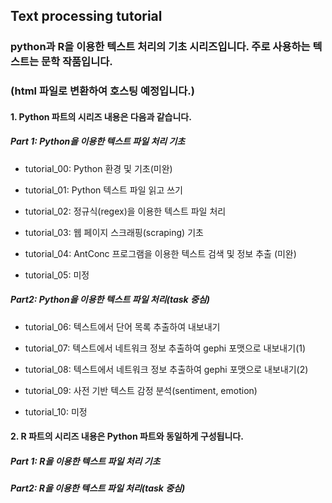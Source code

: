 ## Text processing tutorial

### python과 R을 이용한 텍스트 처리의 기초 시리즈입니다. 주로 사용하는 텍스트는 문학 작품입니다.
### (html 파일로 변환하여 호스팅 예정입니다.)

#### 1. Python 파트의 시리즈 내용은 다음과 같습니다.
##### Part 1: Python을 이용한 텍스트 파일 처리 기초<br>
- tutorial_00: Python 환경 및 기초(미완)

- tutorial_01: Python 텍스트 파일 읽고 쓰기

- tutorial_02: 정규식(regex)을 이용한 텍스트 파일 처리

- tutorial_03: 웹 페이지 스크래핑(scraping) 기초

- tutorial_04: AntConc 프로그램을 이용한 텍스트 검색 및 정보 추출 (미완)

- tutorial_05: 미정

##### Part2: Python을 이용한 텍스트 파일 처리(task 중심)<br>
- tutorial_06: 텍스트에서 단어 목록 추출하여 내보내기

- tutorial_07: 텍스트에서 네트워크 정보 추출하여 gephi 포맷으로 내보내기(1)

- tutorial_08: 텍스트에서 네트워크 정보 추출하여 gephi 포맷으로 내보내기(2)

- tutorial_09: 사전 기반 텍스트 감정 분석(sentiment, emotion)

- tutorial_10: 미정


#### 2. R 파트의 시리즈 내용은 Python 파트와 동일하게 구성됩니다.
##### Part 1: R을 이용한 텍스트 파일 처리 기초
##### Part2: R을 이용한 텍스트 파일 처리(task 중심)
